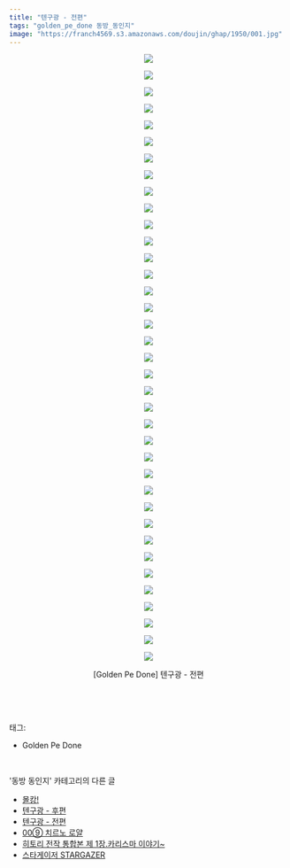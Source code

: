 ```yaml
---
title: "텐구광 - 전편"
tags: "golden_pe_done 동방_동인지"
image: "https://franch4569.s3.amazonaws.com/doujin/ghap/1950/001.jpg"
---
```

<div class="article">
<p style="text-align: center; clear: none; float: none;"><img src="{{ site.imgserver2 }}/ghap/1950/001.jpg"/></p>
<p style="text-align: center; clear: none; float: none;"><img src="{{ site.imgserver2 }}/ghap/1950/002.jpg"/></p>
<p style="text-align: center; clear: none; float: none;"><img src="{{ site.imgserver2 }}/ghap/1950/003.jpg"/></p>
<p style="text-align: center; clear: none; float: none;"><img src="{{ site.imgserver2 }}/ghap/1950/004.jpg"/></p>
<p style="text-align: center; clear: none; float: none;"><img src="{{ site.imgserver2 }}/ghap/1950/005.jpg"/></p>
<p style="text-align: center; clear: none; float: none;"><img src="{{ site.imgserver2 }}/ghap/1950/006.jpg"/></p>
<p style="text-align: center; clear: none; float: none;"><img src="{{ site.imgserver2 }}/ghap/1950/007.jpg"/></p>
<p style="text-align: center; clear: none; float: none;"><img src="{{ site.imgserver2 }}/ghap/1950/008.jpg"/></p>
<p style="text-align: center; clear: none; float: none;"><img src="{{ site.imgserver2 }}/ghap/1950/009.jpg"/></p>
<p style="text-align: center; clear: none; float: none;"><img src="{{ site.imgserver2 }}/ghap/1950/010.jpg"/></p>
<p style="text-align: center; clear: none; float: none;"><img src="{{ site.imgserver2 }}/ghap/1950/011.jpg"/></p>
<p style="text-align: center; clear: none; float: none;"><img src="{{ site.imgserver2 }}/ghap/1950/012.jpg"/></p>
<p style="text-align: center; clear: none; float: none;"><img src="{{ site.imgserver2 }}/ghap/1950/013.jpg"/></p>
<p style="text-align: center; clear: none; float: none;"><img src="{{ site.imgserver2 }}/ghap/1950/014.jpg"/></p>
<p style="text-align: center; clear: none; float: none;"><img src="{{ site.imgserver2 }}/ghap/1950/015.jpg"/></p>
<p style="text-align: center; clear: none; float: none;"><img src="{{ site.imgserver2 }}/ghap/1950/016.jpg"/></p>
<p style="text-align: center; clear: none; float: none;"><img src="{{ site.imgserver2 }}/ghap/1950/017.jpg"/></p>
<p style="text-align: center; clear: none; float: none;"><img src="{{ site.imgserver2 }}/ghap/1950/018.jpg"/></p>
<p style="text-align: center; clear: none; float: none;"><img src="{{ site.imgserver2 }}/ghap/1950/019.jpg"/></p>
<p style="text-align: center; clear: none; float: none;"><img src="{{ site.imgserver2 }}/ghap/1950/020.jpg"/></p>
<p style="text-align: center; clear: none; float: none;"><img src="{{ site.imgserver2 }}/ghap/1950/021.jpg"/></p>
<p style="text-align: center; clear: none; float: none;"><img src="{{ site.imgserver2 }}/ghap/1950/022.jpg"/></p>
<p style="text-align: center; clear: none; float: none;"><img src="{{ site.imgserver2 }}/ghap/1950/023.jpg"/></p>
<p style="text-align: center; clear: none; float: none;"><img src="{{ site.imgserver2 }}/ghap/1950/024.jpg"/></p>
<p style="text-align: center; clear: none; float: none;"><img src="{{ site.imgserver2 }}/ghap/1950/025.jpg"/></p>
<p style="text-align: center; clear: none; float: none;"><img src="{{ site.imgserver2 }}/ghap/1950/026.jpg"/></p>
<p style="text-align: center; clear: none; float: none;"><img src="{{ site.imgserver2 }}/ghap/1950/027.jpg"/></p>
<p style="text-align: center; clear: none; float: none;"><img src="{{ site.imgserver2 }}/ghap/1950/028.jpg"/></p>
<p style="text-align: center; clear: none; float: none;"><img src="{{ site.imgserver2 }}/ghap/1950/029.jpg"/></p>
<p style="text-align: center; clear: none; float: none;"><img src="{{ site.imgserver2 }}/ghap/1950/030.jpg"/></p>
<p style="text-align: center; clear: none; float: none;"><img src="{{ site.imgserver2 }}/ghap/1950/031.jpg"/></p>
<p style="text-align: center; clear: none; float: none;"><img src="{{ site.imgserver2 }}/ghap/1950/032.jpg"/></p>
<p style="text-align: center; clear: none; float: none;"><img src="{{ site.imgserver2 }}/ghap/1950/033.jpg"/></p>
<p style="text-align: center; clear: none; float: none;"><img src="{{ site.imgserver2 }}/ghap/1950/034.jpg"/></p>
<p style="text-align: center; clear: none; float: none;"><img src="{{ site.imgserver2 }}/ghap/1950/035.jpg"/></p>
<p style="text-align: center; clear: none; float: none;"><img src="{{ site.imgserver2 }}/ghap/1950/036.jpg"/></p>
<p style="text-align: center; clear: none; float: none;"><img src="{{ site.imgserver2 }}/ghap/1950/037.jpg"/></p>
<p style="text-align: center; clear: none; float: none;">[Golden Pe Done] 텐구광 - 전편</p>
<p><br/></p>
</div><br/>
<div class="tagTrail">
<p>태그: </p>
<ul>
<li>Golden Pe Done</li>
</ul>
</div><br/>
<div class="another">
<p>'동방 동인지' 카테고리의 다른 글</p>
<ul>
<li><a href="/ghap_1952">몰캉!</a></li>
<li><a href="/ghap_1951">텐구광 - 후편</a></li>
<li><a href="/ghap_1950">텐구광 - 전편</a></li>
<li><a href="/ghap_1948">00⑨ 치르노 로얄</a></li>
<li><a href="/ghap_1947">히토리 전작 통합본 제 1장.카리스마 이야기~</a></li>
<li><a href="/ghap_1946">스타게이저 STARGAZER</a></li>
</ul>
</div><br/>
<div class="cb_module cb_fluid">
<div class="cb_wrt cb_profile">
</div><!-- commentList close -->
</div><br/>
